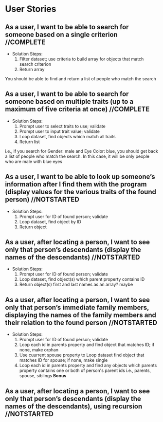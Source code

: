 # User Stories

## As a user, I want to be able to search for someone based on a single criterion //COMPLETE

- Solution Steps:
  1. Filter dataset; use criteria to build array for objects that match search criterion
  2. Return array

You should be able to find and return a list of people who match the search

## As a user, I want to be able to search for someone based on multiple traits (up to a maximum of five criteria at once) //COMPLETE

- Solution Steps:
  1. Prompt user to select traits to use; validate
  2. Prompt user to input trait value; validate
  3. Loop dataset, find objects which match all traits
  4. Return list

i.e., if you search for Gender: male and Eye Color: blue, you should get back a list of people who match the search. In this case, it will be only people who are male with blue eyes

## As a user, I want to be able to look up someone’s information after I find them with the program (display values for the various traits of the found person) //NOTSTARTED

- Solution Steps:
  1. Prompt user for ID of found person; validate
  2. Loop dataset, find object by ID
  3. Return object

## As a user, after locating a person, I want to see only that person’s descendants (display the names of the descendants) //NOTSTARTED

- Solution Steps:
  1. Prompt user for ID of found person; validate
  2. Loop dataset, find object(s) which parent property contains ID
  3. Return object(s) first and last names as an array? maybe

## As a user, after locating a person, I want to see only that person’s immediate family members, displaying the names of the family members and their relation to the found person //NOTSTARTED

- Solution Steps:
  1. Prompt user for ID of found person; validate
  2. Loop each id in parents property and find object that matches ID; if none, make orphan
  3. Use cuurrent spouse property to Loop dataset find object that matches ID for spouse; if none, make single
  4. Loop each id in parents property and find any objects which parents property contains one or both of person's parent ids
i.e., parents, spouse, siblings
**Bonus**

## As a user, after locating a person, I want to see only that person’s descendants (display the names of the descendants), using recursion //NOTSTARTED
